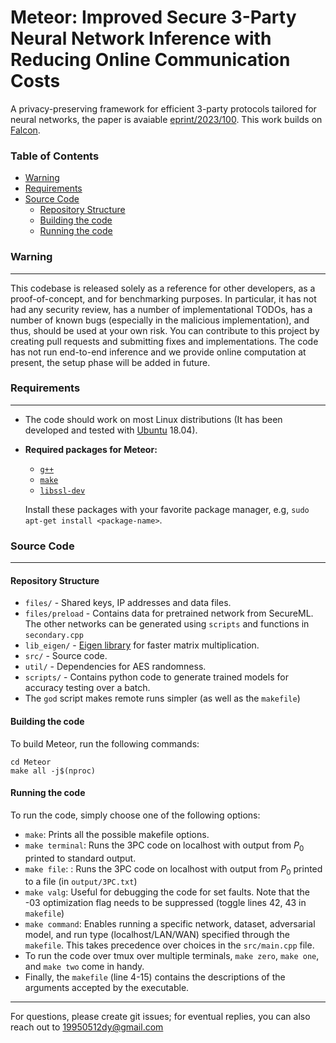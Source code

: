 # Meteor: Improved Secure 3-Party Neural Network Inference with Reducing Online Communication Costs

A privacy-preserving framework for efficient 3-party protocols tailored for neural networks, the paper is avaiable [eprint/2023/100](https://eprint.iacr.org/2023/100). This work builds on [Falcon](https://snwagh.github.io).


### Table of Contents

- [Warning](#warning)
- [Requirements](#requirements)
- [Source Code](#source-code)
    - [Repository Structure](#repository-structure)
    - [Building the code](#building)
    - [Running the code](#running)


### Warning
---
This codebase is released solely as a reference for other developers, as a proof-of-concept, and for benchmarking purposes. In particular, it has not had any security review, has a number of implementational TODOs, has a number of known bugs (especially in the malicious implementation), and thus, should be used at your own risk. You can contribute to this project by creating pull requests and submitting fixes and implementations. The code has not run end-to-end inference and we provide online computation at present, the setup phase will be added in future.


### Requirements
---
* The code should work on most Linux distributions (It has been developed and tested with [Ubuntu](http://www.ubuntu.com/) 18.04).

* **Required packages for Meteor:**
  * [`g++`](https://packages.debian.org/testing/g++)
  * [`make`](https://packages.debian.org/testing/make)
  * [`libssl-dev`](https://packages.debian.org/testing/libssl-dev)

  Install these packages with your favorite package manager, e.g, `sudo apt-get install <package-name>`.

### Source Code
---

#### Repository Structure

* `files/`    - Shared keys, IP addresses and data files.
* `files/preload`    - Contains data for pretrained network from SecureML. The other networks can be generated using `scripts` and functions in `secondary.cpp`
* `lib_eigen/`    - [Eigen library](http://eigen.tuxfamily.org/) for faster matrix multiplication.
* `src/`    - Source code.
* `util/` - Dependencies for AES randomness.
* `scripts/` - Contains python code to generate trained models for accuracy testing over a batch.
* The `god` script makes remote runs simpler (as well as the `makefile`)

#### Building the code

To build Meteor, run the following commands:

```
cd Meteor
make all -j$(nproc)
```

#### Running the code

To run the code, simply choose one of the following options: 

* `make`: Prints all the possible makefile options.
* `make terminal`: Runs the 3PC code on localhost with output from $P_0$ printed to standard output.
* `make file`: : Runs the 3PC code on localhost with output from $P_0$ printed to a file (in `output/3PC.txt`)
* `make valg`: Useful for debugging the code for set faults. Note that the -03 optimization flag needs to be suppressed (toggle lines 42, 43 in `makefile`)
* `make command`: Enables running a specific network, dataset, adversarial model, and run type (localhost/LAN/WAN) specified through the `makefile`. This takes precedence over choices in the `src/main.cpp` file.
* To run the code over tmux over multiple terminals, `make zero`, `make one`, and `make two` come in handy.
* Finally, the `makefile` (line 4-15) contains the descriptions of the arguments accepted by the executable.

---
For questions, please create git issues; for eventual replies, you can also reach out to [19950512dy@gmail.com](19950512dy@gmail.com)

